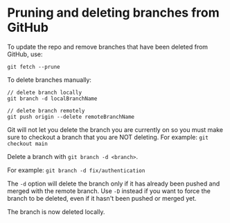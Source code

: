 # Pruning and deleting branches from GitHub

To update the repo and remove branches that have been deleted from GitHub, use:

`git fetch --prune`

To delete branches manually:

```git
// delete branch locally
git branch -d localBranchName

// delete branch remotely
git push origin --delete remoteBranchName
```

Git will not let you delete the branch you are currently on so you must make sure to checkout a branch that you are NOT deleting. For example: `git checkout main`

Delete a branch with `git branch -d <branch>`.

For example: `git branch -d fix/authentication`

The `-d` option will delete the branch only if it has already been pushed and merged with the remote branch. Use `-D` instead if you want to force the branch to be deleted, even if it hasn't been pushed or merged yet.

The branch is now deleted locally.
